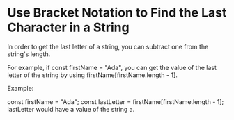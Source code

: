# Use Bracket Notation to Find the Last Character in a String

In order to get the last letter of a string, you can subtract one from the string's length.

For example, if const firstName = "Ada", you can get the value of the last letter of the string by using firstName[firstName.length - 1].

Example:

const firstName = "Ada";
const lastLetter = firstName[firstName.length - 1];
lastLetter would have a value of the string a.
